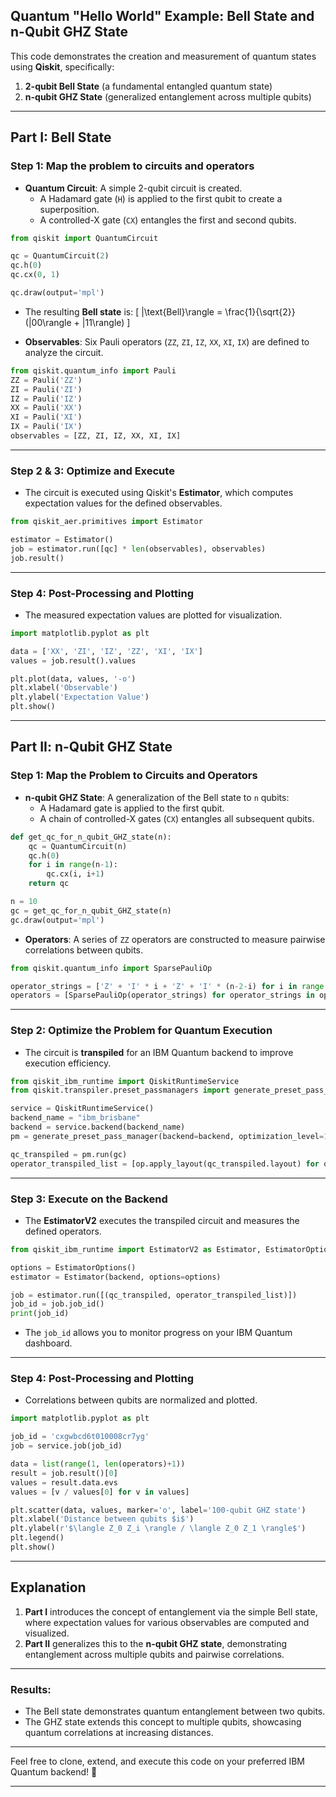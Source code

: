 
## Quantum "Hello World" Example: Bell State and n-Qubit GHZ State

This code demonstrates the creation and measurement of quantum states using **Qiskit**, specifically:

1. **2-qubit Bell State** (a fundamental entangled quantum state)
2. **n-qubit GHZ State** (generalized entanglement across multiple qubits)

---

## Part I: Bell State

### Step 1: Map the problem to circuits and operators
- **Quantum Circuit**: A simple 2-qubit circuit is created.
    - A Hadamard gate (`H`) is applied to the first qubit to create a superposition.
    - A controlled-X gate (`CX`) entangles the first and second qubits.

```python
from qiskit import QuantumCircuit

qc = QuantumCircuit(2)
qc.h(0)
qc.cx(0, 1)

qc.draw(output='mpl')
```
- The resulting **Bell state** is:
    \[
    |\text{Bell}\rangle = \frac{1}{\sqrt{2}} (|00\rangle + |11\rangle)
    \]

- **Observables**: Six Pauli operators (`ZZ`, `ZI`, `IZ`, `XX`, `XI`, `IX`) are defined to analyze the circuit.

```python
from qiskit.quantum_info import Pauli
ZZ = Pauli('ZZ')
ZI = Pauli('ZI')
IZ = Pauli('IZ')
XX = Pauli('XX')
XI = Pauli('XI')
IX = Pauli('IX')
observables = [ZZ, ZI, IZ, XX, XI, IX]
```

---

### Step 2 & 3: Optimize and Execute
- The circuit is executed using Qiskit's **Estimator**, which computes expectation values for the defined observables.

```python
from qiskit_aer.primitives import Estimator

estimator = Estimator()
job = estimator.run([qc] * len(observables), observables)
job.result()
```

---

### Step 4: Post-Processing and Plotting
- The measured expectation values are plotted for visualization.

```python
import matplotlib.pyplot as plt

data = ['XX', 'ZI', 'IZ', 'ZZ', 'XI', 'IX']
values = job.result().values

plt.plot(data, values, '-o')
plt.xlabel('Observable')
plt.ylabel('Expectation Value')
plt.show()
```

---

## Part II: n-Qubit GHZ State

### Step 1: Map the Problem to Circuits and Operators
- **n-qubit GHZ State**: A generalization of the Bell state to `n` qubits:
    - A Hadamard gate is applied to the first qubit.
    - A chain of controlled-X gates (`CX`) entangles all subsequent qubits.

```python
def get_qc_for_n_qubit_GHZ_state(n):
    qc = QuantumCircuit(n)
    qc.h(0)
    for i in range(n-1):
        qc.cx(i, i+1)
    return qc

n = 10
gc = get_qc_for_n_qubit_GHZ_state(n)
gc.draw(output='mpl')
```

- **Operators**: A series of `ZZ` operators are constructed to measure pairwise correlations between qubits.

```python
from qiskit.quantum_info import SparsePauliOp

operator_strings = ['Z' + 'I' * i + 'Z' + 'I' * (n-2-i) for i in range(n-1)]
operators = [SparsePauliOp(operator_strings) for operator_strings in operator_strings]
```

---

### Step 2: Optimize the Problem for Quantum Execution
- The circuit is **transpiled** for an IBM Quantum backend to improve execution efficiency.

```python
from qiskit_ibm_runtime import QiskitRuntimeService
from qiskit.transpiler.preset_passmanagers import generate_preset_pass_manager

service = QiskitRuntimeService()
backend_name = "ibm_brisbane"
backend = service.backend(backend_name)
pm = generate_preset_pass_manager(backend=backend, optimization_level=1)

qc_transpiled = pm.run(gc)
operator_transpiled_list = [op.apply_layout(qc_transpiled.layout) for op in operators]
```

---

### Step 3: Execute on the Backend
- The **EstimatorV2** executes the transpiled circuit and measures the defined operators.

```python
from qiskit_ibm_runtime import EstimatorV2 as Estimator, EstimatorOptions

options = EstimatorOptions()
estimator = Estimator(backend, options=options)

job = estimator.run([(qc_transpiled, operator_transpiled_list)])
job_id = job.job_id()
print(job_id)
```
- The `job_id` allows you to monitor progress on your IBM Quantum dashboard.

---

### Step 4: Post-Processing and Plotting
- Correlations between qubits are normalized and plotted.

```python
import matplotlib.pyplot as plt

job_id = 'cxgwbcd6t010008cr7yg'
job = service.job(job_id)

data = list(range(1, len(operators)+1))
result = job.result()[0]
values = result.data.evs
values = [v / values[0] for v in values]

plt.scatter(data, values, marker='o', label='100-qubit GHZ state')
plt.xlabel('Distance between qubits $i$')
plt.ylabel(r'$\langle Z_0 Z_i \rangle / \langle Z_0 Z_1 \rangle$')
plt.legend()
plt.show()
```

---

## Explanation
1. **Part I** introduces the concept of entanglement via the simple Bell state, where expectation values for various observables are computed and visualized.
2. **Part II** generalizes this to the **n-qubit GHZ state**, demonstrating entanglement across multiple qubits and pairwise correlations.

---

### Results:
- The Bell state demonstrates quantum entanglement between two qubits.
- The GHZ state extends this concept to multiple qubits, showcasing quantum correlations at increasing distances.

---

Feel free to clone, extend, and execute this code on your preferred IBM Quantum backend! 🚀

---
